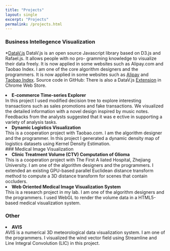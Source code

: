 ```yaml
---
title: "Projects"
layout: single
excerpt: "Projects"
permalink: /projects.html
---
```


### Business Intellegence Visualization
*[DataV.js](https://github.com/TBEDP/datavjs)
DataV.js is an open source Javascript library based on D3.js and Rafael.js. It allows people with no pro- gramming knowledge to visualize their data freely. It is now applied in some websites such as Alipay.com and Taobao Index. I am one of the core algorithm designers and the programmers.
It is now applied in some websites such as [Alipay](http://www.alipay.com/) and [Taobao Index](http://shu.taobao.com/). 
Source code in GitHub: 
There is also a DataV.js [Extension](http://goo.gl/4nOOlX) in Chrome Web Store. 

<li><b>E-commerce Time-series Explorer</b><br>
In this project I used modified decision tree to explore interesting transactions such as sales promotions and fake transactions. We visualized the detailed information with a novel design inspired by music notes. Feedbacks from the analysts suggested that it was e ective in supporting a variety of analysis tasks.
</li>
<li><b>Dynamic Logistics Visualization</b><br>
This is a cooperation project with Taobao.com. I am the algorithm designer and the programmer. In this project I generated a dynamic density map of logistics datasets using Kernel Density Estimation.
</li>
### Medical Image Visualization
<li><b>Clinic Treatment Volume (CTV) Computation of Glioma</b><br>
This is a cooperation project with The First A liated Hospital, Zhejiang University. I am one of the algorithm designers and the programmers. I extended an existing GPU-based parallel Euclidean distance transform method to compute a 3D distance transform for scenes that contain occluders.
</li>
<li><b>Web Oriented Medical Image Visualization System</b><br>
This is a research project in my lab. I am one of the algorithm designers and the programmers. I used WebGL to render the volume data in a HTML5-based medical visualization system.
</li>

### Other

<li><b>AVIS</b><br>
AVIS is a numerical 3D meteorological data visualization system. I am one of the programmers. I visualized the wind vector field using Streamline and Line Integral Convolution (LIC) in this project.
